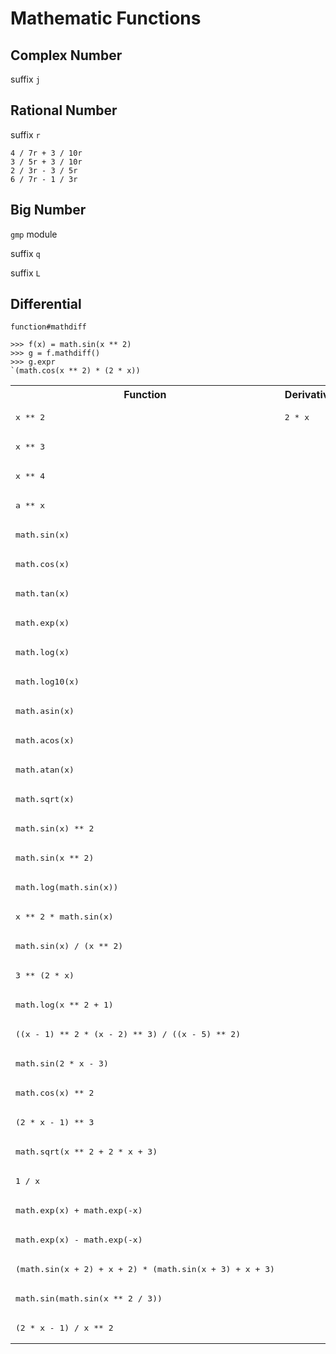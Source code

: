 # Mathematic Functions

## Complex Number

suffix `j`

## Rational Number

suffix `r`

    4 / 7r + 3 / 10r
	3 / 5r + 3 / 10r
	2 / 3r - 3 / 5r
	6 / 7r - 1 / 3r


## Big Number

`gmp` module

suffix `q`

suffix `L`

## Differential

`function#mathdiff`

    >>> f(x) = math.sin(x ** 2)
    >>> g = f.mathdiff()
	>>> g.expr
	`(math.cos(x ** 2) * (2 * x))
	

<table>
<tr><th>Function</th><th>Derivative</th></tr>
<tr><td><pre>x ** 2</pre></td><td><pre>2 * x</pre></td></tr>
<tr><td><pre>x ** 3</pre></td><td><pre> </pre></td></tr>
<tr><td><pre>x ** 4</pre></td><td><pre> </pre></td></tr>
<tr><td><pre>a ** x</pre></td><td><pre> </pre></td></tr>
<tr><td><pre>math.sin(x)</pre></td><td><pre> </pre></td></tr>
<tr><td><pre>math.cos(x)</pre></td><td><pre> </pre></td></tr>
<tr><td><pre>math.tan(x)</pre></td><td><pre> </pre></td></tr>
<tr><td><pre>math.exp(x)</pre></td><td><pre> </pre></td></tr>
<tr><td><pre>math.log(x)</pre></td><td><pre> </pre></td></tr>
<tr><td><pre>math.log10(x)</pre></td><td><pre> </pre></td></tr>
<tr><td><pre>math.asin(x)</pre></td><td><pre> </pre></td></tr>
<tr><td><pre>math.acos(x)</pre></td><td><pre> </pre></td></tr>
<tr><td><pre>math.atan(x)</pre></td><td><pre> </pre></td></tr>
<tr><td><pre>math.sqrt(x)</pre></td><td><pre> </pre></td></tr>
<tr><td><pre>math.sin(x) ** 2</pre></td><td><pre> </pre></td></tr>
<tr><td><pre>math.sin(x ** 2)</pre></td><td><pre> </pre></td></tr>
<tr><td><pre>math.log(math.sin(x))</pre></td><td><pre> </pre></td></tr>
<tr><td><pre>x ** 2 * math.sin(x)</pre></td><td><pre> </pre></td></tr>
<tr><td><pre>math.sin(x) / (x ** 2)</pre></td><td><pre> </pre></td></tr>
<tr><td><pre>3 ** (2 * x)</pre></td><td><pre> </pre></td></tr>
<tr><td><pre>math.log(x ** 2 + 1)</pre></td><td><pre> </pre></td></tr>
<tr><td><pre>((x - 1) ** 2 * (x - 2) ** 3) / ((x - 5) ** 2)</pre></td><td><pre> </pre></td></tr>
<tr><td><pre>math.sin(2 * x - 3)</pre></td><td><pre> </pre></td></tr>
<tr><td><pre>math.cos(x) ** 2</pre></td><td><pre> </pre></td></tr>
<tr><td><pre>(2 * x - 1) ** 3</pre></td><td><pre> </pre></td></tr>
<tr><td><pre>math.sqrt(x ** 2 + 2 * x + 3)</pre></td><td><pre> </pre></td></tr>
<tr><td><pre>1 / x</pre></td><td><pre> </pre></td></tr>
<tr><td><pre>math.exp(x) + math.exp(-x)</pre></td><td><pre> </pre></td></tr>
<tr><td><pre>math.exp(x) - math.exp(-x)</pre></td><td><pre> </pre></td></tr>
<tr><td><pre>(math.sin(x + 2) + x + 2) * (math.sin(x + 3) + x + 3)</pre></td><td><pre> </pre></td></tr>
<tr><td><pre>math.sin(math.sin(x ** 2 / 3))</pre></td><td><pre> </pre></td></tr>
<tr><td><pre>(2 * x - 1) / x ** 2</pre></td><td><pre> </pre></td></tr>
</table>

